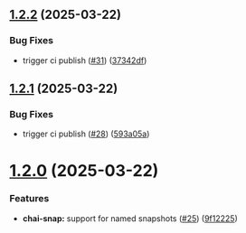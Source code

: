 ## [1.2.2](https://github.com/PuppyOne/chai-snap/compare/v1.2.1...v1.2.2) (2025-03-22)


### Bug Fixes

* trigger ci publish ([#31](https://github.com/PuppyOne/chai-snap/issues/31)) ([37342df](https://github.com/PuppyOne/chai-snap/commit/37342dfdd33359a74faa16d6bd9d273fa57708a8))

## [1.2.1](https://github.com/PuppyOne/chai-snap/compare/v1.2.0...v1.2.1) (2025-03-22)


### Bug Fixes

* trigger ci publish ([#28](https://github.com/PuppyOne/chai-snap/issues/28)) ([593a05a](https://github.com/PuppyOne/chai-snap/commit/593a05a832b46652406530ea472710dbc8eb5219))

# [1.2.0](https://github.com/PuppyOne/chai-snap/compare/v1.1.0...v1.2.0) (2025-03-22)


### Features

* **chai-snap:** support for named snapshots ([#25](https://github.com/PuppyOne/chai-snap/issues/25)) ([9f12225](https://github.com/PuppyOne/chai-snap/commit/9f1222586c7f4d05f5fc07fd15a469e85ea40f97))
